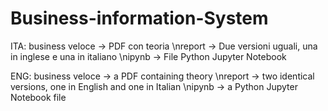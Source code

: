 # Business-information-System

ITA:
business veloce → PDF con teoria
\nreport → Due versioni uguali, una in inglese e una in italiano
\nipynb → File Python Jupyter Notebook

ENG:
business veloce → a PDF containing theory
\nreport → two identical versions, one in English and one in Italian
\nipynb → a Python Jupyter Notebook file
